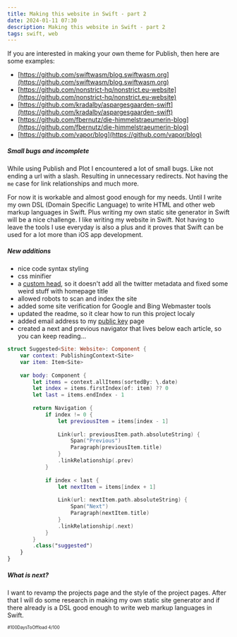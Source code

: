 ```yaml
---
title: Making this website in Swift - part 2
date: 2024-01-11 07:30
description: Making this website in Swift - part 2
tags: swift, web
---
```


If you are interested in making your own theme for Publish, then here are some examples:

- [https://github.com/swiftwasm/blog.swiftwasm.org](https://github.com/swiftwasm/blog.swiftwasm.org)
- [https://github.com/nonstrict-hq/nonstrict.eu-website](https://github.com/nonstrict-hq/nonstrict.eu-website)
- [https://github.com/kradalby/aspargesgaarden-swift](https://github.com/kradalby/aspargesgaarden-swift)
- [https://github.com/fbernutz/die-himmelstraeumerin-blog](https://github.com/fbernutz/die-himmelstraeumerin-blog)
- [https://github.com/vapor/blog](https://github.com/vapor/blog)


##### Small bugs and incomplete

While using Publish and Plot I encountered a lot of small bugs. Like not ending a url with a slash. Resulting in unnecessary redirects. Not having the `me` case for link relationships and much more.

For now it is workable and almost good enough for my needs. Until I write my own DSL (Domain Specific Language) to write HTML and other web markup languages in Swift. Plus writing my own static site generator in Swift will be a nice challenge. I like writing my website in Swift. Not having to leave the tools I use everyday is also a plus and it proves that Swift can be used for a lot more than iOS app development. 


##### New additions

- nice code syntax styling
- css minifier
- a [custom head](https://github.com/petercammeraat/petercammeraat.net/blob/develop/Sources/MyWebsite/Components/SiteHead.swift), so it doesn't add all the twitter metadata and fixed some weird stuff with homepage title
- allowed robots to scan and index the site
- added some site verification for Google and Bing Webmaster tools
- updated the readme, so it clear how to run this project localy
- added email address to my [public key](/public-key/) page
- created a next and previous navigator that lives below each article, so you can keep reading...

```swift
struct Suggested<Site: Website>: Component {
    var context: PublishingContext<Site>
    var item: Item<Site>
    
    var body: Component {
        let items = context.allItems(sortedBy: \.date)
        let index = items.firstIndex(of: item) ?? 0
        let last = items.endIndex - 1
        
        return Navigation {
            if index != 0 {
                let previousItem = items[index - 1]
                
                Link(url: previousItem.path.absoluteString) {
                    Span("Previous")
                    Paragraph(previousItem.title)
                }
                .linkRelationship(.prev)
            }
            
            if index < last {
                let nextItem = items[index + 1]
                
                Link(url: nextItem.path.absoluteString) {
                    Span("Next")
                    Paragraph(nextItem.title)
                }
                .linkRelationship(.next)
            }
        }
        .class("suggested")
    }
}

```


##### What is next?

I want to revamp the projects page and the style of the project pages. After that I will do some research in making my own static site generator and if there already is a DSL good enough to write web markup languages in Swift.


<small><small>#100DaysToOffload 4/100</small></small>
